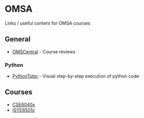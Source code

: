 # OMSA
Links / useful content for OMSA courses

## General

* [OMSCentral](https://omscentral.com/courses) - Course reviews

### Python

* [PythonTutor](http://pythontutor.com/) - Visual step-by-step execution of python code

## Courses

* [CSE6040x](cse6040x.md) 
* [ISYE6501x](isye6501x.md)

